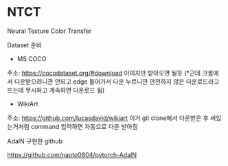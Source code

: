 # NTCT
Neural Texture Color Transfer


Dataset 준비

- MS COCO

주소: https://cocodataset.org/#download
이미지만 받아오면 될듯 
(*근데 크롬에서 다운받으려니깐 안되고 edge 들어가서 다운 누르니깐 안전하지 않은 다운로드라고 뜨는데 무시하고 계속하면 다운로드 됨)

- WikiArt

주소: https://github.com/lucasdavid/wikiart
이거 git clone해서 다운받은 후 써있는거처럼 command 입력하면 자동으로 다운 받아짐


AdaIN 구현한 github

https://github.com/naoto0804/pytorch-AdaIN 
